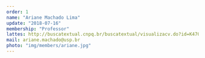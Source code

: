 ```yaml
---
order: 1
name: "Ariane Machado Lima"
update: "2018-07-16"
membership: "Professor"
lattes: http://buscatextual.cnpq.br/buscatextual/visualizacv.do?id=K4703763H4"
mail: ariane.machado@usp.br
photo: "img/members/ariane.jpg"
---
```

